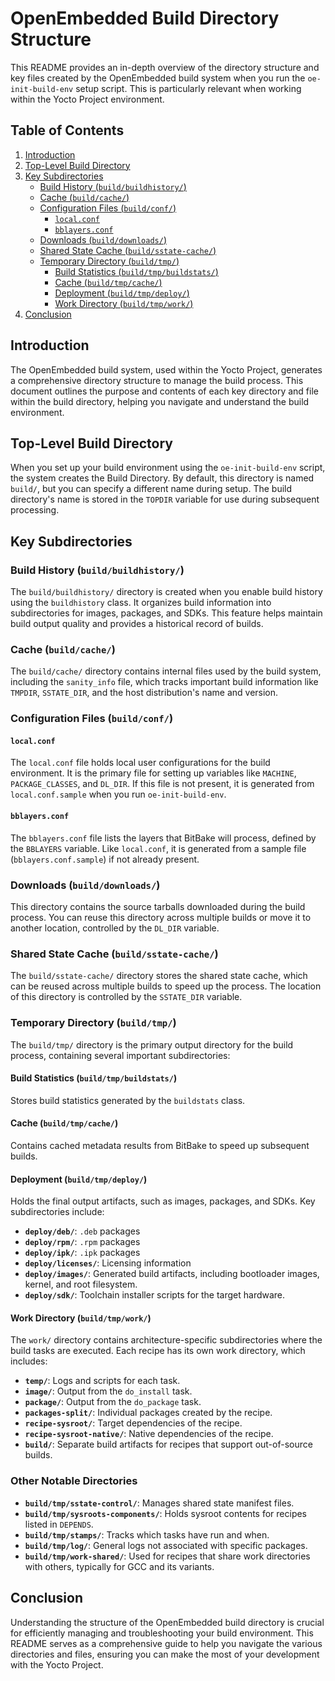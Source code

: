 
# OpenEmbedded Build Directory Structure

This README provides an in-depth overview of the directory structure and key files created by the OpenEmbedded build system when you run the `oe-init-build-env` setup script. This is particularly relevant when working within the Yocto Project environment.

## Table of Contents

1. [Introduction](#introduction)
2. [Top-Level Build Directory](#top-level-build-directory)
3. [Key Subdirectories](#key-subdirectories)
   - [Build History (`build/buildhistory/`)](#build-history-buildbuildhistory)
   - [Cache (`build/cache/`)](#cache-buildcache)
   - [Configuration Files (`build/conf/`)](#configuration-files-buildconf)
     - [`local.conf`](#localconf)
     - [`bblayers.conf`](#bblayersconf)
   - [Downloads (`build/downloads/`)](#downloads-builddownloads)
   - [Shared State Cache (`build/sstate-cache/`)](#shared-state-cache-buildsstate-cache)
   - [Temporary Directory (`build/tmp/`)](#temporary-directory-buildtmp)
     - [Build Statistics (`build/tmp/buildstats/`)](#build-statistics-buildtmpbuildstats)
     - [Cache (`build/tmp/cache/`)](#cache-buildtmpcache)
     - [Deployment (`build/tmp/deploy/`)](#deployment-buildtmpdeploy)
     - [Work Directory (`build/tmp/work/`)](#work-directory-buildtmpwork)
4. [Conclusion](#conclusion)

## Introduction

The OpenEmbedded build system, used within the Yocto Project, generates a comprehensive directory structure to manage the build process. This document outlines the purpose and contents of each key directory and file within the build directory, helping you navigate and understand the build environment.

## Top-Level Build Directory

When you set up your build environment using the `oe-init-build-env` script, the system creates the Build Directory. By default, this directory is named `build/`, but you can specify a different name during setup. The build directory's name is stored in the `TOPDIR` variable for use during subsequent processing.

## Key Subdirectories

### Build History (`build/buildhistory/`)

The `build/buildhistory/` directory is created when you enable build history using the `buildhistory` class. It organizes build information into subdirectories for images, packages, and SDKs. This feature helps maintain build output quality and provides a historical record of builds.

### Cache (`build/cache/`)

The `build/cache/` directory contains internal files used by the build system, including the `sanity_info` file, which tracks important build information like `TMPDIR`, `SSTATE_DIR`, and the host distribution's name and version.

### Configuration Files (`build/conf/`)

#### `local.conf`

The `local.conf` file holds local user configurations for the build environment. It is the primary file for setting up variables like `MACHINE`, `PACKAGE_CLASSES`, and `DL_DIR`. If this file is not present, it is generated from `local.conf.sample` when you run `oe-init-build-env`.

#### `bblayers.conf`

The `bblayers.conf` file lists the layers that BitBake will process, defined by the `BBLAYERS` variable. Like `local.conf`, it is generated from a sample file (`bblayers.conf.sample`) if not already present.

### Downloads (`build/downloads/`)

This directory contains the source tarballs downloaded during the build process. You can reuse this directory across multiple builds or move it to another location, controlled by the `DL_DIR` variable.

### Shared State Cache (`build/sstate-cache/`)

The `build/sstate-cache/` directory stores the shared state cache, which can be reused across multiple builds to speed up the process. The location of this directory is controlled by the `SSTATE_DIR` variable.

### Temporary Directory (`build/tmp/`)

The `build/tmp/` directory is the primary output directory for the build process, containing several important subdirectories:

#### Build Statistics (`build/tmp/buildstats/`)

Stores build statistics generated by the `buildstats` class.

#### Cache (`build/tmp/cache/`)

Contains cached metadata results from BitBake to speed up subsequent builds.

#### Deployment (`build/tmp/deploy/`)

Holds the final output artifacts, such as images, packages, and SDKs. Key subdirectories include:
- **`deploy/deb/`**: `.deb` packages
- **`deploy/rpm/`**: `.rpm` packages
- **`deploy/ipk/`**: `.ipk` packages
- **`deploy/licenses/`**: Licensing information
- **`deploy/images/`**: Generated build artifacts, including bootloader images, kernel, and root filesystem.
- **`deploy/sdk/`**: Toolchain installer scripts for the target hardware.

#### Work Directory (`build/tmp/work/`)

The `work/` directory contains architecture-specific subdirectories where the build tasks are executed. Each recipe has its own work directory, which includes:
- **`temp/`**: Logs and scripts for each task.
- **`image/`**: Output from the `do_install` task.
- **`package/`**: Output from the `do_package` task.
- **`packages-split/`**: Individual packages created by the recipe.
- **`recipe-sysroot/`**: Target dependencies of the recipe.
- **`recipe-sysroot-native/`**: Native dependencies of the recipe.
- **`build/`**: Separate build artifacts for recipes that support out-of-source builds.

### Other Notable Directories

- **`build/tmp/sstate-control/`**: Manages shared state manifest files.
- **`build/tmp/sysroots-components/`**: Holds sysroot contents for recipes listed in `DEPENDS`.
- **`build/tmp/stamps/`**: Tracks which tasks have run and when.
- **`build/tmp/log/`**: General logs not associated with specific packages.
- **`build/tmp/work-shared/`**: Used for recipes that share work directories with others, typically for GCC and its variants.

## Conclusion

Understanding the structure of the OpenEmbedded build directory is crucial for efficiently managing and troubleshooting your build environment. This README serves as a comprehensive guide to help you navigate the various directories and files, ensuring you can make the most of your development with the Yocto Project.

